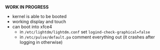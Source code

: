 **WORK IN PROGRESS**

- kernel is able to be booted
- working display and touch
- can boot into xfce4
  - in `/etc/lightdm/lightdm.conf` set `logind-check-graphical=false`
  - in `/etc/pulse/default.pa` comment everything out (it crashes after logging in otherwise)
